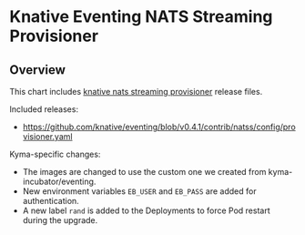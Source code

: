 # Knative Eventing NATS Streaming Provisioner

## Overview

This chart includes [knative nats streaming provisioner](https://github.com/knative/eventing/tree/master/contrib/natss/config) release files.

Included releases:
 * https://github.com/knative/eventing/blob/v0.4.1/contrib/natss/config/provisioner.yaml

Kyma-specific changes:

* The images are changed to use the custom one we created from kyma-incubator/eventing.
* New environment variables `EB_USER` and `EB_PASS` are added for authentication.
* A new label `rand` is added to the Deployments to force Pod restart during the upgrade.